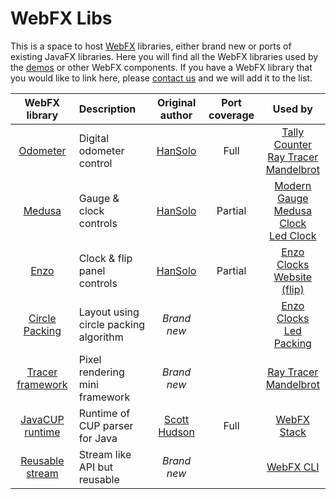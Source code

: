 # WebFX Libs

This is a space to host [WebFX][webfx-repo] libraries, either brand new or ports of existing JavaFX libraries. Here you will find all the WebFX libraries used by the [demos](https://github.com/webfx-demos) or other WebFX components. If you have a WebFX library that you would like to link here, please [contact us][webfx-contact] and we will add it to the list.

<div align="center">

|                                WebFX library                                | Description                           |                         Original author                         | Port coverage |                                                                    Used by                                                                    |
|:---------------------------------------------------------------------------:|:--------------------------------------|:---------------------------------------------------------------:|:-------------:|:---------------------------------------------------------------------------------------------------------------------------------------------:|
|        [Odometer](https://github.com/webfx-libs/webfx-lib-odometer)         | Digital odometer control              |         [HanSolo](https://github.com/HanSolo/odometer)          |     Full      | [Tally Counter][webfx-tallycounter-demo-link] <br/>   [Ray Tracer][webfx-raytracer-demo-link] <br/>  [Mandelbrot][webfx-mandelbrot-demo-link] |
|          [Medusa](https://github.com/webfx-libs/webfx-lib-medusa)           | Gauge & clock controls                |          [HanSolo](https://github.com/HanSolo/Medusa)           |    Partial    |  [Modern Gauge][webfx-moderngauge-demo-link] <br/> [Medusa Clock][webfx-medusaclock-demo-link]  <br/> [Led Clock][webfx-ledclock-demo-link]   |
|            [Enzo](https://github.com/webfx-libs/webfx-lib-enzo)             | Clock & flip panel controls           |    [HanSolo](https://bitbucket.org/hansolo/enzo/src/master/)    |    Partial    |                                [Enzo Clocks][webfx-enzoclocks-demo-link] <br/> [Website (flip)][webfx-website]                                |
|   [Circle Packing](https://github.com/webfx-libs/webfx-lib-circlepacking)   | Layout using circle packing algorithm |                           *Brand new*                           |               |                           [Enzo Clocks][webfx-enzoclocks-demo-link] <br/> [Led Packing][webfx-ledpacking-demo-link]                           |
| [Tracer framework](https://github.com/webfx-libs/webfx-lib-tracerframework) | Pixel rendering mini framework        |                           *Brand new*                           |               |                            [Ray Tracer][webfx-raytracer-demo-link] <br/>  [Mandelbrot][webfx-mandelbrot-demo-link]                            | 
|  [JavaCUP runtime](https://github.com/webfx-libs/webfx-lib-javacupruntime)  | Runtime of CUP parser for Java        | [Scott Hudson](http://www2.cs.tum.edu/projects/cup/install.php) |     Full      |                                                        [WebFX Stack][webfx-stack-repo]                                                        |
|  [Reusable stream](https://github.com/webfx-libs/webfx-lib-reusablestream)  | Stream like API but reusable          |                           *Brand new*                           |               |                                                          [WebFX CLI][webfx-cli-repo]                                                          |

</div>

[webfx-repo]: https://github.com/webfx-project/webfx
[webfx-stack-repo]: https://github.com/webfx-project/webfx-stack
[webfx-cli-repo]: https://github.com/webfx-project/webfx-cli
[webfx-website]: https://webfx.dev
[webfx-contact]: mailto:info@webfx.dev
[webfx-tallycounter-demo-link]: https://tallycounter.webfx.dev
[webfx-moderngauge-demo-link]: https://moderngauge.webfx.dev
[webfx-enzoclocks-demo-link]: https://enzoclocks.webfx.dev
[webfx-raytracer-demo-link]: https://raytracer.webfx.dev
[webfx-mandelbrot-demo-link]: https://mandelbrot.webfx.dev
[webfx-medusaclock-demo-link]: https://medusaclock.webfx.dev
[webfx-ledclock-demo-link]:https://ledclock.webfx.dev
[webfx-ledpacking-demo-link]:https://ledpacking.webfx.dev